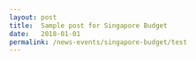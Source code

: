 ```yaml
---
layout: post
title:  Sample post for Singapore Budget
date:   2018-01-01
permalink: /news-events/singapore-budget/test
---
```


